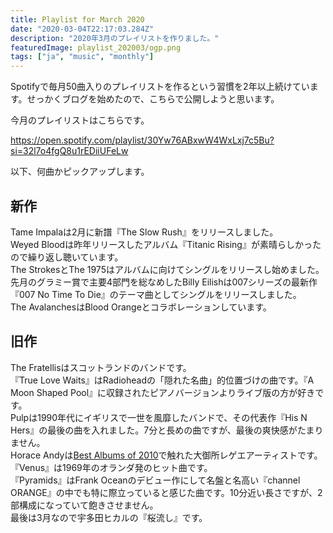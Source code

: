 ```yaml
---
title: Playlist for March 2020
date: "2020-03-04T22:17:03.284Z"
description: "2020年3月のプレイリストを作りました。"
featuredImage: playlist_202003/ogp.png
tags: ["ja", "music", "monthly"]
---
```


Spotifyで毎月50曲入りのプレイリストを作るという習慣を2年以上続けています。せっかくブログを始めたので、こちらで公開しようと思います。

今月のプレイリストはこちらです。

https://open.spotify.com/playlist/30Yw76ABxwW4WxLxj7c5Bu?si=32l7o4fgQ8u1rEDiiUFeLw

以下、何曲かピックアップします。

## 新作
Tame Impalaは2月に新譜『The Slow Rush』をリリースしました。  
Weyed Bloodは昨年リリースしたアルバム『Titanic Rising』が素晴らしかったので繰り返し聴いています。  
The StrokesとThe 1975はアルバムに向けてシングルをリリースし始めました。  
先月のグラミー賞で主要4部門を総なめしたBilly Eilishは007シリーズの最新作『007 No Time To Die』のテーマ曲としてシングルをリリースしました。  
The AvalanchesはBlood Orangeとコラボレーションしています。

## 旧作
The Fratellisはスコットランドのバンドです。  
『True Love Waits』はRadioheadの「隠れた名曲」的位置づけの曲です。『A Moon Shaped Pool』に収録されたピアノバージョンよりライブ版の方が好きです。  
Pulpは1990年代にイギリスで一世を風靡したバンドで、その代表作『His N Hers』の最後の曲を入れました。7分と長めの曲ですが、最後の爽快感がたまりません。  
Horace Andyは[Best Albums of 2010](https://hippocampus-garden.com/best_albums_2010/)で触れた大御所レゲエアーティストです。  
『Venus』は1969年のオランダ発のヒット曲です。  
『Pyramids』はFrank Oceanのデビュー作にして名盤と名高い『channel ORANGE』の中でも特に際立っていると感じた曲です。10分近い長さですが、2部構成になっていて飽きさせません。  
最後は3月なので宇多田ヒカルの『桜流し』です。